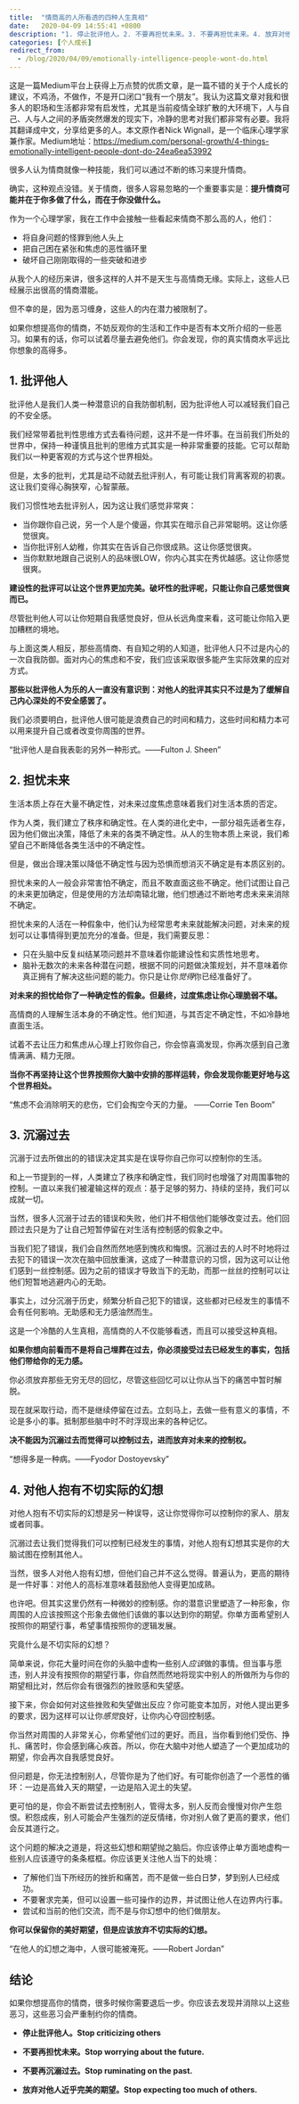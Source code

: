 ```yaml
---
title:  "情商高的人所看透的四种人生真相"
date:   2020-04-09 14:55:41 +0800
description: "1. 停止批评他人。2. 不要再担忧未来。3. 不要再担忧未来。4. 放弃对他人近乎完美的期望。"
categories: [个人成长]
redirect_from:
  - /blog/2020/04/09/emotionally-intelligence-people-wont-do.html
---
```



这是一篇Medium平台上获得上万点赞的优质文章，是一篇不错的关于个人成长的建议，不鸡汤，不做作，不是开口闭口“我有一个朋友”。我认为这篇文章对我和很多人的职场和生活都非常有启发性，尤其是当前疫情全球扩散的大环境下，人与自己、人与人之间的矛盾突然爆发的现实下，冷静的思考对我们都非常有必要。我将其翻译成中文，分享给更多的人。本文原作者Nick Wignall，是一个临床心理学家兼作家。Medium地址：https://medium.com/personal-growth/4-things-emotionally-intelligent-people-dont-do-24ea6ea53992

很多人认为情商就像一种技能，我们可以通过不断的练习来提升情商。

确实，这种观点没错。关于情商，很多人容易忽略的一个重要事实是：**提升情商可能并在于你多做了什么，而在于你没做什么。**

作为一个心理学家，我在工作中会接触一些看起来情商不那么高的人，他们：

* 将自身问题的怪罪到他人头上
* 把自己困在紧张和焦虑的恶性循环里
* 破坏自己刚刚取得的一些突破和进步

从我个人的经历来讲，很多这样的人并不是天生与高情商无缘。实际上，这些人已经展示出很高的情商潜能。

但不幸的是，因为恶习缠身，这些人的内在潜力被限制了。

如果你想提高你的情商，不妨反观你的生活和工作中是否有本文所介绍的一些恶习。如果有的话，你可以试着尽量去避免他们。你会发现，你的真实情商水平远比你想象的高得多。

## 1. 批评他人

批评他人是我们人类一种潜意识的自我防御机制，因为批评他人可以减轻我们自己的不安全感。

我们经常带着批判性思维方式去看待问题，这并不是一件坏事。在当前我们所处的世界中，保持一种谨慎且批判的思维方式其实是一种非常重要的技能。它可以帮助我们以一种更客观的方式与这个世界相处。

但是，太多的批判，尤其是动不动就去批评别人，有可能让我们背离客观的初衷。这让我们变得心胸狭窄，心智蒙蔽。

我们习惯性地去批评别人，因为这让我们感觉非常爽：

* 当你跟你自己说，另一个人是个傻逼，你其实在暗示自己非常聪明。这让你感觉很爽。
* 当你批评别人幼稚，你其实在告诉自己你很成熟。这让你感觉很爽。
* 当你默默地跟自己说别人的品味很LOW，你内心其实在秀优越感。这让你感觉很爽。

**建设性的批评可以让这个世界更加完美。破坏性的批评呢，只能让你自己感觉很爽而已。**

尽管批判他人可以让你短期自我感觉良好，但从长远角度来看，这可能让你陷入更加糟糕的境地。

与上面这类人相反，那些高情商、有自知之明的人知道，批评他人只不过是内心的一次自我防御。面对内心的焦虑和不安，我们应该采取很多能产生实际效果的应对方式。

**那些以批评他人为乐的人一直没有意识到：对他人的批评其实只不过是为了缓解自己内心深处的不安全感罢了。**

我们必须要明白，批评他人很可能是浪费自己的时间和精力，这些时间和精力本可以用来提升自己或者改变你周围的世界。

“批评他人是自我表彰的另外一种形式。——Fulton J. Sheen”

## 2. 担忧未来

生活本质上存在大量不确定性，对未来过度焦虑意味着我们对生活本质的否定。

作为人类，我们建立了秩序和确定性。在人类的进化史中，一部分祖先适者生存，因为他们做出决策，降低了未来的各类不确定性。从人的生物本质上来说，我们希望自己不断降低各类生活中的不确定性。

但是，做出合理决策以降低不确定性与因为恐惧而想消灭不确定是有本质区别的。

担忧未来的人一般会非常害怕不确定，而且不敢直面这些不确定。他们试图让自己的未来更加确定，但是使用的方法却南辕北辙，他们想通过不断地考虑未来来消除不确定。

担忧未来的人活在一种假象中，他们认为经常思考未来就能解决问题，对未来的规划可以让事情得到更加充分的准备。但是，我们需要反思：

* 只在头脑中反复纠结某项问题并不意味着你能建设性和实质性地思考。
* 脑补无数次的未来各种潜在问题，根据不同的问题做决策规划，并不意味着你真正拥有了解决这些问题的能力。你只是让你*觉得*你已经准备好了。

**对未来的担忧给你了一种确定性的假象。但最终，过度焦虑让你心理脆弱不堪。**

高情商的人理解生活本身的不确定性。他们知道，与其否定不确定性，不如冷静地直面生活。

试着不去让压力和焦虑从心理上打败你自己，你会惊喜滴发现，你再次感到自己激情满满、精力无限。

**当你不再坚持让这个世界按照你大脑中安排的那样运转，你会发现你能更好地与这个世界相处。**

“焦虑不会消除明天的悲伤，它们会掏空今天的力量。 ——Corrie Ten Boom”

## 3. 沉溺过去

沉溺于过去所做出的的错误决定其实是在误导你自己你可以控制你的生活。

和上一节提到的一样，人类建立了秩序和确定性，我们同时也增强了对周围事物的控制。一直以来我们被灌输这样的观点：基于足够的努力、持续的坚持，我们可以成就一切。

当然，很多人沉溺于过去的错误和失败，他们并不相信他们能够改变过去。他们回顾过去只是为了让自己短暂停留在对生活有控制感的假象之中。

当我们犯了错误，我们会自然而然地感到愧疚和悔恨。沉溺过去的人时不时地将过去犯下的错误一次次在脑中回放重演，这成了一种潜意识的习惯，因为这可以让他们感到一丝控制感。因为之前的错误才导致当下的无助，而那一丝丝的控制可以让他们短暂地逃避内心的无助。

事实上，过分沉溺于历史，频繁分析自己犯下的错误，这些都对已经发生的事情不会有任何影响。无助感和无力感油然而生。

这是一个冷酷的人生真相，高情商的人不仅能够看透，而且可以接受这种真相。

**如果你想向前看而不是将自己埋葬在过去，你必须接受过去已经发生的事实，包括他们带给你的无力感。**

你必须放弃那些无穷无尽的回忆，尽管这些回忆可以让你从当下的痛苦中暂时解脱。

现在就采取行动，而不是继续停留在过去。立刻马上，去做一些有意义的事情，不论是多小的事。抵制那些脑中时不时浮现出来的各种记忆。

**决不能因为沉溺过去而觉得可以控制过去，进而放弃对未来的控制权。**

“想得多是一种病。——Fyodor Dostoyevsky”

## 4. 对他人抱有不切实际的幻想

对他人抱有不切实际的幻想是另一种误导，这让你觉得你可以控制你的家人、朋友或者同事。

沉溺过去让我们觉得我们可以控制已经发生的事情，对他人抱有幻想其实是你的大脑试图在控制其他人。

当然，很多人对他人抱有幻想，但他们自己并不这么觉得。普遍认为，更高的期待是一件好事：对他人的高标准意味着鼓励他人变得更加成熟。

也许吧。但其实这里仍然有一种微妙的控制感。你的潜意识里塑造了一种形象，你周围的人应该按照这个形象去做他们该做的事以达到你的期望。你单方面希望别人按照你的期望行事，希望事情按照你的逻辑发展。

究竟什么是不切实际的幻想？

简单来说，你花大量时间在你的头脑中虚构一些别人*应该*做的事情。但当事与愿违，别人并没有按照你的期望行事，你自然而然地将现实中别人的所做所为与你的期望相比对，然后你会有很强烈的挫败感和失望感。

接下来，你会如何对这些挫败和失望做出反应？你可能变本加厉，对他人提出更多的要求，因为这样可以让你*感觉*良好，让你内心夺回控制感。

你当然对周围的人非常关心，你希望他们过的更好。而且，当你看到他们受伤、挣扎、痛苦时，你会感到痛心疾首。所以，你在大脑中对他人塑造了一个更加成功的期望，你会再次自我感觉良好。

但问题是，你无法控制别人，尽管你是为了他们好。有可能你创造了一个恶性的循环：一边是高耸入天的期望，一边是陷入泥土的失望。

更可怕的是，你会不断尝试去控制别人，管得太多，别人反而会慢慢对你产生怨恨。积怨成疾，别人可能会产生强烈的逆反情绪，你对别人做了更高的要求，他们会反其道行之。

这个问题的解决之道是，将这些幻想和期望抛之脑后。你应该停止单方面地虚构一些别人应该遵守的条条框框。你应该更关注他人当下的处境：

* 了解他们当下所经历的挫折和痛苦，而不是做一些白日梦，梦到别人已经成功。
* 不要奢求完美，但可以设置一些可操作的边界，并试图让他人在边界内行事。
* 尝试和当前的他们交流，而不是与你幻想中的他们做朋友。

**你可以保留你的美好期望，但是应该放弃不切实际的幻想。**

“在他人的幻想之海中，人很可能被淹死。——Robert Jordan”

## 结论

如果你想提高你的情商，很多时候你需要退后一步。你应该去发现并消除以上这些恶习，这些恶习会严重制约你的情商。

* **停止批评他人。Stop criticizing others**
* **不要再担忧未来。Stop worrying about the future.**

* **不要再沉溺过去。Stop ruminating on the past.**
* **放弃对他人近乎完美的期望。Stop expecting too much of others.**